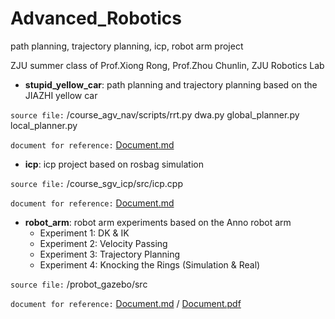 # Advanced_Robotics
path planning, trajectory planning, icp, robot arm project 

ZJU summer class of Prof.Xiong Rong, Prof.Zhou Chunlin, ZJU Robotics Lab



- **stupid_yellow_car**: path planning and trajectory planning based on the JIAZHI yellow car

`source file:` /course_agv_nav/scripts/rrt.py dwa.py global_planner.py local_planner.py

`document for reference:` [Document.md](stupid_yellow_car/Document.md) 

- **icp**: icp project based on rosbag simulation

`source file:` /course_sgv_icp/src/icp.cpp

`document for reference:` [Document.md](icp/Document.md)

- **robot_arm**: robot arm experiments based on the Anno robot arm
  - Experiment 1: DK & IK
  - Experiment 2: Velocity Passing
  - Experiment 3: Trajectory Planning
  - Experiment 4: Knocking the Rings (Simulation & Real)

`source file:`  /probot_gazebo/src

`document for reference:` [Document.md](robot_arm/Document.md) / [Document.pdf](robot_arm/Document.pdf)

